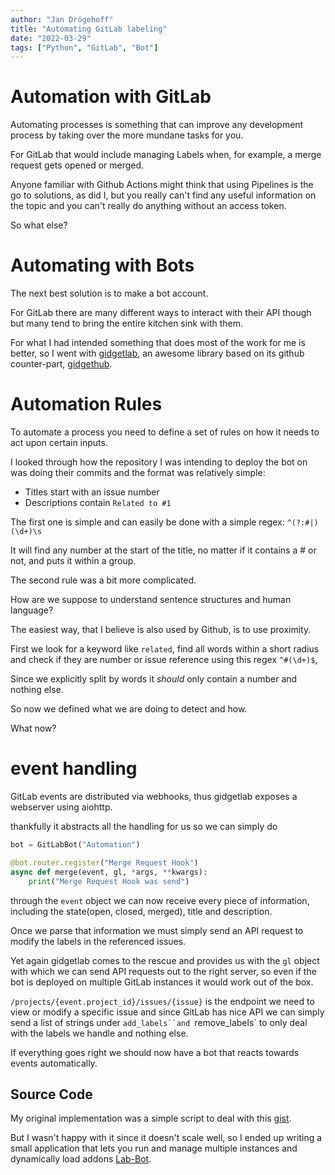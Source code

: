 ```yaml
---
author: "Jan Drögehoff"
title: "Automating GitLab labeling"
date: "2022-03-29"
tags: ["Python", "GitLab", "Bot"]
---
```


# Automation with GitLab

Automating processes is something that can improve any development process by taking over the more mundane tasks for you.

For GitLab that would include managing Labels when, for example, a merge request gets opened or merged.

Anyone familiar with Github Actions might think that using Pipelines is the go  to solutions, as did I, but you really can't find any useful information on the topic and you can't really do anything without an access token.

So what else?

# Automating with Bots

The next best solution is to make a bot account.

For GitLab there are many different ways to interact with their API though but many tend to bring the entire kitchen sink with them.

For what I had intended something that does most of the work for me is better, so I went with [gidgetlab](https://gitlab.com/beenje/gidgetlab), an awesome library based on its github counter-part, [gidgethub](gidgethub).

# Automation Rules

To automate a process you need to define a set of rules on how it needs to act upon certain inputs.

I looked through how the repository I was intending to deploy the bot on was doing their commits and the format was relatively simple:

- Titles start with an issue number
- Descriptions contain `Related to #1`

The first one is simple and can easily be done with a simple regex: `^(?:#|)(\d+)\s`

It will find any number at the start of the title, no matter if it contains a # or not, and puts it within a group.

The second rule was a bit more complicated.

How are we suppose to understand sentence structures and human language?

The easiest way, that I believe is also used by Github, is to use proximity.

First we look for a keyword like `related`, find all words within a short radius and check if they are  number or issue reference using this regex `^#(\d+)$`,

Since we explicitly split by words it *should* only contain a number and nothing else.

So now we defined what we are doing to detect and how.

What now?

# event handling

GitLab events are distributed via webhooks, thus gidgetlab exposes a webserver using aiohttp.

thankfully it abstracts all the handling for us so we can simply do

```py
bot = GitLabBot("Automation")

@bot.router.register("Merge Request Hook")
async def merge(event, gl, *args, **kwargs):
    print("Merge Request Hook was send")
```

through the `event` object we can now receive every piece of information, including the state(open, closed, merged), title and description.

Once we parse that information we must simply send an API request to modify the labels in the referenced issues.

Yet again gidgetlab comes to the rescue and provides us with the `gl` object with which we can send API requests out to the right server, so even if the bot is deployed on multiple GitLab instances it would work out of the box.

`/projects/{event.project_id}/issues/{issue}` is the endpoint we need to view or modify a specific issue and since GitLab has nice API we can simply send a list of strings under `add_labels``and `remove_labels` to only deal with the labels we handle and nothing else.

If everything goes right we should now have a bot that reacts towards events automatically.

## Source Code

My original implementation was a simple script to deal with this [gist](https://gist.github.com/Jan200101/d8e1ecc6820a3d1725f103cfc0a5255a).

But I wasn't happy with it since it doesn't scale well, so I ended up writing a small application that lets you run and manage multiple instances and dynamically load addons [Lab-Bot](https://gitlab.com/modular-gitlab-bot/lab-bot).